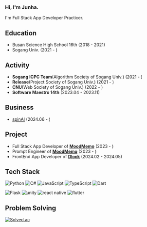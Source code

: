 ### Hi, I'm Junha.

I'm Full Stack App Developer Practicer.



## Education

- Busan Science High School 16th (2018 - 2021)
- Sogang Univ. (2021 - )



## Activity

- **Sogang ICPC Team**(Algorithm Society of Sogang Univ.) (2021 - )
- **Release**(Project Society of Sogang Univ.) (2021 - )
- **CNU**(Web Society of Sogang Univ.) (2022 - )
- **Software Maestro 14th** (2023.04 - 2023.11)


## Business

- [spinAI](http://spinai1.dwebs1.kr/) (2024.06 - )


## Project

- Full Stack App Developer of [**MoodMemo**](https://apps.apple.com/kr/app/%EB%AC%B4%EB%93%9C%EB%A9%94%EB%AA%A8/id6467786547) (2023 - )
- Prompt Engineer of [**MoodMemo**](https://apps.apple.com/kr/app/%EB%AC%B4%EB%93%9C%EB%A9%94%EB%AA%A8/id6467786547) (2023 - )
- FrontEnd App Developer of [**Dlock**](https://apps.apple.com/kr/app/%EB%93%A4%EB%9D%BD-dlock/id6475640224) (2024.02 - 2024.05)



## Tech Stack
![Python](https://img.shields.io/badge/python-3776AB.svg?style=for-the-badge&logo=python&logoColor=white)
![C#](https://img.shields.io/badge/c%23-512BD4.svg?style=for-the-badge&logo=c%23&logoColor=white)
![JavaScript](https://img.shields.io/badge/javascript-F7DF1E.svg?style=for-the-badge&logo=javascript&logoColor=white)
![TypeScript](https://img.shields.io/badge/typescript-3178C6.svg?style=for-the-badge&logo=typescript&logoColor=white)
![Dart](https://img.shields.io/badge/dart-0175C2.svg?style=for-the-badge&logo=dart&logoColor=white)

![Flask](https://img.shields.io/badge/flask-000000.svg?style=for-the-badge&logo=flask&logoColor=white)
![unity](https://img.shields.io/badge/unity-FFFFFF.svg?style=for-the-badge&logo=unity&logoColor=black)
![react native](https://img.shields.io/badge/react_native-61DAFB.svg?style=for-the-badge&logo=react&logoColor=white)
![flutter](https://img.shields.io/badge/flutter-02569B.svg?style=for-the-badge&logo=flutter&logoColor=white)



## Problem Solving

[![Solved.ac](http://mazassumnida.wtf/api/v2/generate_badge?boj=imearth01)](https://solved.ac/imearth01)
